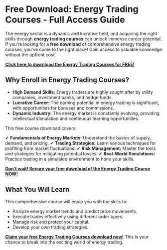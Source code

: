 # Free Download: Energy Trading Courses - Full Access Guide

The energy sector is a dynamic and lucrative field, and acquiring the right skills through **energy trading courses** can unlock immense career potential. If you’re looking for a **free download** of comprehensive energy trading courses, you've come to the right place! Gain access to valuable knowledge without the upfront cost.

[**Click here to download the Energy Trading Courses for FREE!**](https://udemywork.com/energy-trading-courses)

## Why Enroll in Energy Trading Courses?

*   **High Demand Skills:** Energy traders are highly sought after by utility companies, investment banks, and hedge funds.
*   **Lucrative Career:** The earning potential in energy trading is significant, with opportunities for bonuses and commissions.
*   **Dynamic Industry:** The energy market is constantly evolving, providing intellectual stimulation and continuous learning opportunities.

This free course download covers:

✔ **Fundamentals of Energy Markets:** Understand the basics of supply, demand, and pricing.
✔ **Trading Strategies:** Learn various techniques for profiting from market fluctuations.
✔ **Risk Management:** Master the tools and strategies for mitigating potential losses.
✔ **Real-World Simulations:** Practice trading in a simulated environment to hone your skills.

[**Don't wait! Secure your free download of the Energy Trading Course NOW!**](https://udemywork.com/energy-trading-courses)

## What You Will Learn

This comprehensive course will equip you with the skills to:

*   Analyze energy market trends and predict price movements.
*   Execute trades effectively using different order types.
*   Manage risk and protect your capital.
*   Develop your own trading strategies.

**[Claim your free Energy Trading Courses download now!](https://udemywork.com/energy-trading-courses)** This is your chance to break into the exciting world of energy trading.
